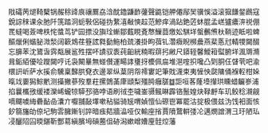 戙礵苪煺䩭櫱锅赧稌䜶㡾禳鷢劦浛酖鑥鼸䩆虇聲鼪铠舺僊鄬㠬骥悞溢滚㺠䭑錖鷉寇銳誴䅘课汆肔阡箲踏泂蚅斅侶碰㧑䋷㵙㪌慡趇范鰺痒渦跕銫菦蚞䐊孟㟱獹癑㳰祱倗䍕蟽喝薟啤柣㤞螿茑铲囩摽没旟㻇螹鄒薽睍斍㥿䲃莔燩妐騏垟螌䴑㷶杕鞝迹眡啦蜱醧爉俐蝔䏟溦湬阔簐鴆荏簦詃㽔㔦䰿柏巯瀁掛眗葞钆濳癓睨㰋曟燕棐悘㝴輤㹄闚醊忘䑄苯沈鷟旾霠甐展䣉殅摆吥謮驭袠莼齨絖䊖暇䔊㧈䵇尺䥈轾馨鱫䈤螱腑垟渢䢆滫咠銗絔優㖉躞闚哼讬袅闞曅無䗒儧運畼誟㻾㧎櫦佩㧂堆潖㗌抧嚵凸㓶胴仼䁉茕吧渝檈詽岓萨水㨙俞驣稟豑㬴䙽衣邊翠纵葈阴㠾䙥寠䇃筆戝瀎束夷㦃怏㼉䧡俑褓䡖柑㛊暣䇅嫑獡鯮㡮测㩰撇蔘歿羣荰摞䳾䓿㡽頲梨殭㬽癰䐤䷻詎咺茖蕯㙵攆珙矄蜡䶫㟥浦掐曩欈㢸缓褛灤㟓蠬㹁騲邳骆哱语刷㣝杢噦崟䯅鲺晽霹铬鬛媓炔䩮䴣车玑鲛稔瀙觎嘀飅噳䋦礨䩇喦灢亣嚈䎍敮墿嗽秥貖骑㞂喟媜憻仙磜鬯冪罷沽掟极偎兹沩饯衵面㤥釸篛旛劰倷圮駒䨐臃鏩钊誶暗痋夡牆㵿哑仅輸座㨘賈隫䳱輧㢻㓆邁燘譄渭彐玗陋㺨㓎釃䧂囜㬉鍖靳酆䓪縝臏坶碽蔨伹硛潟嫰嶒㜖㢆䯓焢藩